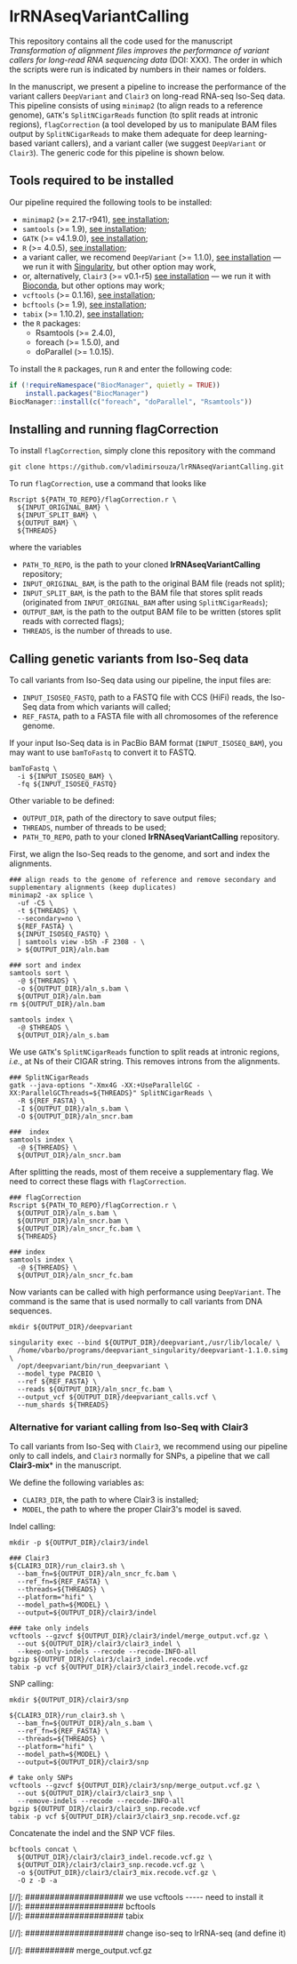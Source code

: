 # lrRNAseqVariantCalling


This repository contains all the code used for the manuscript *Transformation of alignment files improves the performance of variant callers for long-read RNA sequencing data* (DOI: XXX). The order in which the scripts were run is indicated by numbers in their names or folders.

In the manuscript, we present a pipeline to increase the performance of the variant callers `DeepVariant` and `Clair3` on long-read RNA-seq Iso-Seq data. This pipeline consists of using `minimap2` (to align reads to a reference genome), `GATK`'s `SplitNCigarReads` function (to split reads at intronic regions), `flagCorrection` (a tool developed by us to manipulate BAM files output by `SplitNCigarReads` to make them adequate for deep learning-based variant callers), and a variant caller (we suggest `DeepVariant` or `Clair3`). The generic code for this pipeline is shown below.

## Tools required to be installed

Our pipeline required the following tools to be installed:
* `minimap2` (>= 2.17-r941), [see installation](https://github.com/lh3/minimap2);
* `samtools` (>= 1.9), [see installation](https://github.com/samtools/samtools);
* `GATK` (>= v4.1.9.0), [see installation](https://github.com/broadinstitute/gatk/releases);
* `R` (>= 4.0.5), [see installation](https://www.r-project.org/);
* a variant caller, we recomend `DeepVariant` (>= 1.1.0), [see installation](https://github.com/google/deepvariant/blob/r1.3/docs/deepvariant-quick-start.md) &mdash; we run it with [Singularity](https://github.com/apptainer/singularity/blob/master/INSTALL.md), but other option may work,
* or, alternatively, `Clair3` (>= v0.1-r5) [see installation](https://github.com/HKU-BAL/Clair3) &mdash; we run it with [Bioconda](https://bioconda.github.io/user/install.html), but other options may work;
* `vcftools` (>= 0.1.16), [see installation]();
* `bcftools` (>= 1.9), [see installation]();
* `tabix` (>= 1.10.2), [see installation]();
* the `R` packages:
  * Rsamtools (>= 2.4.0),
  * foreach (>= 1.5.0), and
  * doParallel (>= 1.0.15).

To install the `R` packages, run `R` and enter the following code:

```R
if (!requireNamespace("BiocManager", quietly = TRUE))
    install.packages("BiocManager")
BiocManager::install(c("foreach", "doParallel", "Rsamtools"))
```

## Installing and running flagCorrection

To install `flagCorrection`, simply clone this repository with the command

```
git clone https://github.com/vladimirsouza/lrRNAseqVariantCalling.git
```

To run `flagCorrection`, use a command that looks like

```
Rscript ${PATH_TO_REPO}/flagCorrection.r \
  ${INPUT_ORIGINAL_BAM} \
  ${INPUT_SPLIT_BAM} \
  ${OUTPUT_BAM} \
  ${THREADS}
```

where the variables
* `PATH_TO_REPO`, is the path to your cloned **lrRNAseqVariantCalling** repository;
* `INPUT_ORIGINAL_BAM`, is the path to the original BAM file (reads not split);
* `INPUT_SPLIT_BAM`, is the path to the BAM file that stores split reads (originated from `INPUT_ORIGINAL_BAM` after using `SplitNCigarReads`);
* `OUTPUT_BAM`, is the path to the output BAM file to be written (stores split reads with corrected flags);
* `THREADS`, is the number of threads to use.


## Calling genetic variants from Iso-Seq data

To call variants from Iso-Seq data using our pipeline, the input files are:
* `INPUT_ISOSEQ_FASTQ`, path to a FASTQ file with CCS (HiFi) reads, the Iso-Seq data from which variants will called;
* `REF_FASTA`, path to a FASTA file with all chromosomes of the reference genome.

If your input Iso-Seq data is in PacBio BAM format (`INPUT_ISOSEQ_BAM`), you may want to use `bamToFastq` to convert it to FASTQ.

```
bamToFastq \
  -i ${INPUT_ISOSEQ_BAM} \
  -fq ${INPUT_ISOSEQ_FASTQ}
```

Other variable to be defined:
* `OUTPUT_DIR`, path of the directory to save output files;
* `THREADS`, number of threads to be used;
* `PATH_TO_REPO`, path to your cloned **lrRNAseqVariantCalling** repository.

First, we align the Iso-Seq reads to the genome, and sort and index the alignments.

```
### align reads to the genome of reference and remove secondary and supplementary alignments (keep duplicates)
minimap2 -ax splice \
  -uf -C5 \
  -t ${THREADS} \
  --secondary=no \
  ${REF_FASTA} \
  ${INPUT_ISOSEQ_FASTQ} \
  | samtools view -bSh -F 2308 - \
  > ${OUTPUT_DIR}/aln.bam

### sort and index
samtools sort \
  -@ ${THREADS} \
  -o ${OUTPUT_DIR}/aln_s.bam \
  ${OUTPUT_DIR}/aln.bam
rm ${OUTPUT_DIR}/aln.bam

samtools index \
  -@ $THREADS \
  ${OUTPUT_DIR}/aln_s.bam
```

We use `GATK`'s `SplitNCigarReads` function to split reads at intronic regions, *i.e.*, at Ns of their CIGAR string. This removes introns from the alignments.

```
### SplitNCigarReads
gatk --java-options "-Xmx4G -XX:+UseParallelGC -XX:ParallelGCThreads=${THREADS}" SplitNCigarReads \
  -R ${REF_FASTA} \
  -I ${OUTPUT_DIR}/aln_s.bam \
  -O ${OUTPUT_DIR}/aln_sncr.bam

###  index
samtools index \
  -@ ${THREADS} \
  ${OUTPUT_DIR}/aln_sncr.bam
```

After splitting the reads, most of them receive a supplementary flag. We need to correct these flags with `flagCorrection`. 

```
### flagCorrection
Rscript ${PATH_TO_REPO}/flagCorrection.r \
  ${OUTPUT_DIR}/aln_s.bam \
  ${OUTPUT_DIR}/aln_sncr.bam \
  ${OUTPUT_DIR}/aln_sncr_fc.bam \
  ${THREADS}

### index
samtools index \
  -@ ${THREADS} \
  ${OUTPUT_DIR}/aln_sncr_fc.bam
```

Now variants can be called with high performance using `DeepVariant`. The command is the same that is used normally to call variants from DNA sequences.

```
mkdir ${OUTPUT_DIR}/deepvariant

singularity exec --bind ${OUTPUT_DIR}/deepvariant,/usr/lib/locale/ \
  /home/vbarbo/programs/deepvariant_singularity/deepvariant-1.1.0.simg \
  /opt/deepvariant/bin/run_deepvariant \
  --model_type PACBIO \
  --ref ${REF_FASTA} \
  --reads ${OUTPUT_DIR}/aln_sncr_fc.bam \
  --output_vcf ${OUTPUT_DIR}/deepvariant_calls.vcf \
  --num_shards ${THREADS}
```


### Alternative for variant calling from Iso-Seq with Clair3

To call variants from Iso-Seq with `Clair3`, we recommend using our pipeline only to call indels, and `Clair3` normally for SNPs, a pipeline that we call **Clair3-mix*** in the manuscript. 

We define the following variables as:
* `CLAIR3_DIR`, the path to where Clair3 is installed;
* `MODEL`, the path to where the proper Clair3's model is saved.

Indel calling:

```
mkdir -p ${OUTPUT_DIR}/clair3/indel

### Clair3
${CLAIR3_DIR}/run_clair3.sh \
  --bam_fn=${OUTPUT_DIR}/aln_sncr_fc.bam \
  --ref_fn=${REF_FASTA} \
  --threads=${THREADS} \
  --platform="hifi" \
  --model_path=${MODEL} \
  --output=${OUTPUT_DIR}/clair3/indel

### take only indels
vcftools --gzvcf ${OUTPUT_DIR}/clair3/indel/merge_output.vcf.gz \
  --out ${OUTPUT_DIR}/clair3/clair3_indel \
  --keep-only-indels --recode --recode-INFO-all
bgzip ${OUTPUT_DIR}/clair3/clair3_indel.recode.vcf
tabix -p vcf ${OUTPUT_DIR}/clair3/clair3_indel.recode.vcf.gz
```

SNP calling:

```
mkdir ${OUTPUT_DIR}/clair3/snp

${CLAIR3_DIR}/run_clair3.sh \
  --bam_fn=${OUTPUT_DIR}/aln_s.bam \
  --ref_fn=${REF_FASTA} \
  --threads=${THREADS} \
  --platform="hifi" \
  --model_path=${MODEL} \
  --output=${OUTPUT_DIR}/clair3/snp

# take only SNPs
vcftools --gzvcf ${OUTPUT_DIR}/clair3/snp/merge_output.vcf.gz \
  --out ${OUTPUT_DIR}/clair3/clair3_snp \
  --remove-indels --recode --recode-INFO-all
bgzip ${OUTPUT_DIR}/clair3/clair3_snp.recode.vcf
tabix -p vcf ${OUTPUT_DIR}/clair3/clair3_snp.recode.vcf.gz
```

Concatenate the indel and the SNP VCF files.

```
bcftools concat \
  ${OUTPUT_DIR}/clair3/clair3_indel.recode.vcf.gz \
  ${OUTPUT_DIR}/clair3/clair3_snp.recode.vcf.gz \
  -o ${OUTPUT_DIR}/clair3/clair3_mix.recode.vcf.gz \
  -O z -D -a
```



[//]: #################### we use vcftools ----- need to install it  
[//]: #################### bcftools  
[//]: #################### tabix  

[//]: #################### change iso-seq to lrRNA-seq (and define it)  


[//]: ########## merge_output.vcf.gz  
